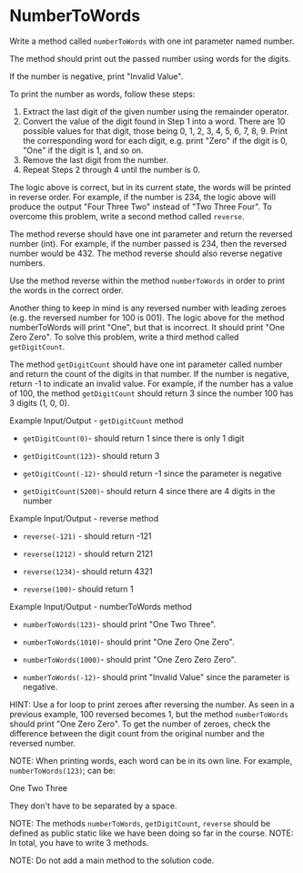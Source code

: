 # NumberToWords

Write a method called `numberToWords` with one int parameter named number.

The method should print out the passed number using words for the digits.

If the number is negative, print "Invalid Value".

To print the number as words, follow these steps:

1. Extract the last digit of the given number using the remainder operator. 
2. Convert the value of the digit found in Step 1 into a word. There are 10 possible values for that digit, those being 0, 1, 2, 3, 4, 5, 6, 7, 8, 9. Print the corresponding word for each digit, e.g. print "Zero" if the digit is 0, "One" if the digit is 1, and so on.
3. Remove the last digit from the number.
4. Repeat Steps 2 through 4 until the number is 0.

The logic above is correct, but in its current state, the words will be printed in reverse order. For example, if the number is 234, the logic above will produce the output "Four Three Two" instead of "Two Three Four". To overcome this problem, write a second method called `reverse`.

The method reverse should have one int parameter and return the reversed number (int). For example, if the number passed is 234, then the reversed number would be 432. The method  reverse should also reverse negative numbers.

Use the method reverse within the method `numberToWords` in order to print the words in the correct order.

Another thing to keep in mind is any reversed number with leading zeroes (e.g. the reversed number for 100 is 001). The logic above for the method numberToWords will print "One", but that is incorrect. It should print "One Zero Zero". To solve this problem, write a third method called `getDigitCount`.

The method `getDigitCount` should have one int parameter called number and return the count of the digits in that number. If the number is negative, return -1 to indicate an invalid value.
For example, if the number has a value of 100, the method `getDigitCount` should return 3 since the number 100 has 3 digits (1, 0, 0).

Example Input/Output - `getDigitCount` method

* `getDigitCount(0)`- should return 1 since there is only 1 digit

* `getDigitCount(123)`- should return 3

* `getDigitCount(-12)`- should return -1 since the parameter is negative

* `getDigitCount(5200)`- should return 4 since there are 4 digits in the number

Example Input/Output - reverse method

* `reverse(-121)` - should  return -121

* `reverse(1212)` - should return  2121

* `reverse(1234)`- should return 4321

* `reverse(100)`- should return 1

Example Input/Output - numberToWords method

* `numberToWords(123)`- should print "One Two Three".

* `numberToWords(1010)`- should print "One Zero One Zero".

* `numberToWords(1000)`- should print "One Zero Zero Zero".

* `numberToWords(-12)`- should print "Invalid Value" since the parameter is negative.


HINT: Use a for loop to print zeroes after reversing the number. As seen in a previous example, 100 reversed becomes 1, but the method `numberToWords` should print "One Zero Zero". To get the number of zeroes, check the difference between the digit count from the original number and the reversed number. 

NOTE: When printing words, each word can be in its own line. For example, `numberToWords(123)`; can be:

One
Two
Three

They don't have to be separated by a space.

NOTE: The methods `numberToWords`, `getDigitCount`, `reverse` should be defined as public static like we have been doing so far in the course.
NOTE: In total, you have to write 3 methods.

NOTE: Do not add a main method to the solution code.
